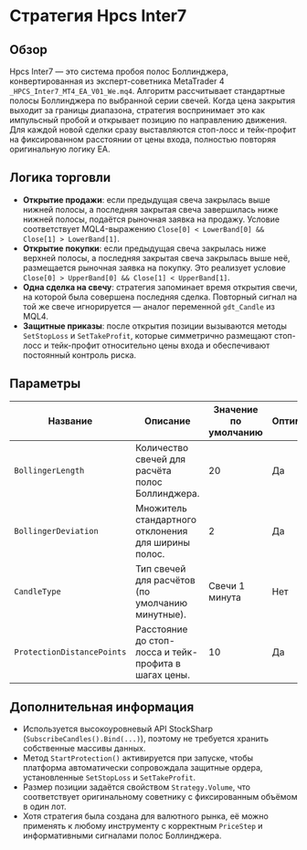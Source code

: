 # Стратегия Hpcs Inter7

## Обзор
Hpcs Inter7 — это система пробоя полос Боллинджера, конвертированная из эксперт-советника MetaTrader 4 `_HPCS_Inter7_MT4_EA_V01_We.mq4`. Алгоритм рассчитывает стандартные полосы Боллинджера по выбранной серии свечей. Когда цена закрытия выходит за границы диапазона, стратегия воспринимает это как импульсный пробой и открывает позицию по направлению движения. Для каждой новой сделки сразу выставляются стоп-лосс и тейк-профит на фиксированном расстоянии от цены входа, полностью повторяя оригинальную логику EA.

## Логика торговли
- **Открытие продажи**: если предыдущая свеча закрылась выше нижней полосы, а последняя закрытая свеча завершилась ниже нижней полосы, подаётся рыночная заявка на продажу. Условие соответствует MQL4-выражению `Close[0] < LowerBand[0] && Close[1] > LowerBand[1]`.
- **Открытие покупки**: если предыдущая свеча закрылась ниже верхней полосы, а последняя закрытая свеча закрылась выше неё, размещается рыночная заявка на покупку. Это реализует условие `Close[0] > UpperBand[0] && Close[1] < UpperBand[1]`.
- **Одна сделка на свечу**: стратегия запоминает время открытия свечи, на которой была совершена последняя сделка. Повторный сигнал на той же свече игнорируется — аналог переменной `gdt_Candle` из MQL4.
- **Защитные приказы**: после открытия позиции вызываются методы `SetStopLoss` и `SetTakeProfit`, которые симметрично размещают стоп-лосс и тейк-профит относительно цены входа и обеспечивают постоянный контроль риска.

## Параметры
| Название | Описание | Значение по умолчанию | Оптимизация |
| --- | --- | --- | --- |
| `BollingerLength` | Количество свечей для расчёта полос Боллинджера. | 20 | Да |
| `BollingerDeviation` | Множитель стандартного отклонения для ширины полос. | 2 | Да |
| `CandleType` | Тип свечей для расчётов (по умолчанию минутные). | Свечи 1 минута | Нет |
| `ProtectionDistancePoints` | Расстояние до стоп-лосса и тейк-профита в шагах цены. | 10 | Да |

## Дополнительная информация
- Используется высокоуровневый API StockSharp (`SubscribeCandles().Bind(...)`), поэтому не требуется хранить собственные массивы данных.
- Метод `StartProtection()` активируется при запуске, чтобы платформа автоматически сопровождала защитные ордера, установленные `SetStopLoss` и `SetTakeProfit`.
- Размер позиции задаётся свойством `Strategy.Volume`, что соответствует оригинальному советнику с фиксированным объёмом в один лот.
- Хотя стратегия была создана для валютного рынка, её можно применять к любому инструменту с корректным `PriceStep` и информативными сигналами полос Боллинджера.
